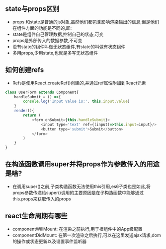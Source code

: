 ## state与props区别
- props 和state是普通的js对象,虽然他们都包含影响渲染输出的信息,但是他们在组件方面的功能是不同的,即:
- state是组件自己管理数据,控制自己的状态,可变
- props是外部传入的数据参数,不可变
- 没有state的组件叫做无状态组件,有state的叫做有状态组件
- 多用props,少用state,也就是多写无状态组件

## 如何创建refs
- Refs是使用React.createRef()创建的,并通过ref属性附加到React元素
```js
class UserForm extends Component{
    handleSubmit = () =>{
        console.log('Input Value is:', this.input.value)
    }
    render(){
        return (
            <form onSubmit={this.handleSubmit}>
                <input type='text' ref={(input)=>this.input=input}/>
                <button type='submit'>Submit</button>
            </form>
        )
    }
}
```
## 在构造函数调用super并将props作为参数传入的用途是啥?
-  在调用super()之前,子类构造函数无法使用this引用,es6子类也是如此,将props参数传递给super()调用的主要原因是在子构造函数中能够通过this.props来获取传入的props
## react生命周期有哪些
- componentWillMount: 在渲染之前执行,用于根组件中的App级配置
- componentDidMount: 在第一次渲染之后执行,可以在这里发送ajax请求,dom的操作或状态更新以及设置事件监听器